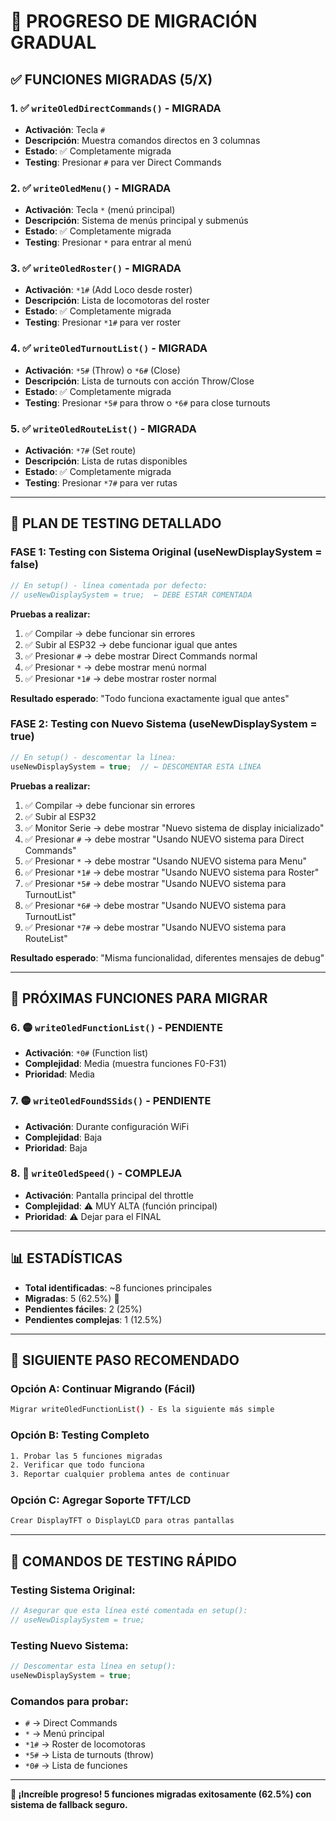 # 🚀 PROGRESO DE MIGRACIÓN GRADUAL

## ✅ FUNCIONES MIGRADAS (5/X)

### 1. ✅ `writeOledDirectCommands()` - MIGRADA
- **Activación**: Tecla `#` 
- **Descripción**: Muestra comandos directos en 3 columnas
- **Estado**: ✅ Completamente migrada
- **Testing**: Presionar `#` para ver Direct Commands

### 2. ✅ `writeOledMenu()` - MIGRADA  
- **Activación**: Tecla `*` (menú principal)
- **Descripción**: Sistema de menús principal y submenús
- **Estado**: ✅ Completamente migrada
- **Testing**: Presionar `*` para entrar al menú

### 3. ✅ `writeOledRoster()` - MIGRADA
- **Activación**: `*1#` (Add Loco desde roster)
- **Descripción**: Lista de locomotoras del roster
- **Estado**: ✅ Completamente migrada  
- **Testing**: Presionar `*1#` para ver roster

### 4. ✅ `writeOledTurnoutList()` - MIGRADA
- **Activación**: `*5#` (Throw) o `*6#` (Close)
- **Descripción**: Lista de turnouts con acción Throw/Close
- **Estado**: ✅ Completamente migrada
- **Testing**: Presionar `*5#` para throw o `*6#` para close turnouts

### 5. ✅ `writeOledRouteList()` - MIGRADA
- **Activación**: `*7#` (Set route)
- **Descripción**: Lista de rutas disponibles
- **Estado**: ✅ Completamente migrada
- **Testing**: Presionar `*7#` para ver rutas

---

## 🧪 PLAN DE TESTING DETALLADO

### FASE 1: Testing con Sistema Original (useNewDisplaySystem = false)
```cpp
// En setup() - línea comentada por defecto:
// useNewDisplaySystem = true;  ← DEBE ESTAR COMENTADA
```

**Pruebas a realizar:**
1. ✅ Compilar → debe funcionar sin errores
2. ✅ Subir al ESP32 → debe funcionar igual que antes
3. ✅ Presionar `#` → debe mostrar Direct Commands normal
4. ✅ Presionar `*` → debe mostrar menú normal
5. ✅ Presionar `*1#` → debe mostrar roster normal

**Resultado esperado**: "Todo funciona exactamente igual que antes"

### FASE 2: Testing con Nuevo Sistema (useNewDisplaySystem = true)
```cpp
// En setup() - descomentar la línea:
useNewDisplaySystem = true;  // ← DESCOMENTAR ESTA LÍNEA
```

**Pruebas a realizar:**
1. ✅ Compilar → debe funcionar sin errores
2. ✅ Subir al ESP32
3. ✅ Monitor Serie → debe mostrar "Nuevo sistema de display inicializado"
4. ✅ Presionar `#` → debe mostrar "Usando NUEVO sistema para Direct Commands"
5. ✅ Presionar `*` → debe mostrar "Usando NUEVO sistema para Menu" 
6. ✅ Presionar `*1#` → debe mostrar "Usando NUEVO sistema para Roster"
7. ✅ Presionar `*5#` → debe mostrar "Usando NUEVO sistema para TurnoutList"
8. ✅ Presionar `*6#` → debe mostrar "Usando NUEVO sistema para TurnoutList"  
9. ✅ Presionar `*7#` → debe mostrar "Usando NUEVO sistema para RouteList"

**Resultado esperado**: "Misma funcionalidad, diferentes mensajes de debug"

---

## 🔄 PRÓXIMAS FUNCIONES PARA MIGRAR

### 6. 🟡 `writeOledFunctionList()` - PENDIENTE
- **Activación**: `*0#` (Function list)
- **Complejidad**: Media (muestra funciones F0-F31)
- **Prioridad**: Media

### 7. 🟡 `writeOledFoundSSids()` - PENDIENTE
- **Activación**: Durante configuración WiFi
- **Complejidad**: Baja 
- **Prioridad**: Baja

### 8. 🔴 `writeOledSpeed()` - COMPLEJA
- **Activación**: Pantalla principal del throttle
- **Complejidad**: ⚠️ MUY ALTA (función principal)
- **Prioridad**: ⚠️ Dejar para el FINAL

---

## 📊 ESTADÍSTICAS

- **Total identificadas**: ~8 funciones principales
- **Migradas**: 5 (62.5%) 🎉
- **Pendientes fáciles**: 2 (25%)
- **Pendientes complejas**: 1 (12.5%)

---

## 🎯 SIGUIENTE PASO RECOMENDADO

### Opción A: Continuar Migrando (Fácil)
```bash
Migrar writeOledFunctionList() - Es la siguiente más simple
```

### Opción B: Testing Completo
```bash
1. Probar las 5 funciones migradas
2. Verificar que todo funciona
3. Reportar cualquier problema antes de continuar
```

### Opción C: Agregar Soporte TFT/LCD
```bash
Crear DisplayTFT o DisplayLCD para otras pantallas
```

---

## 🚦 COMANDOS DE TESTING RÁPIDO

### Testing Sistema Original:
```cpp
// Asegurar que esta línea esté comentada en setup():
// useNewDisplaySystem = true;
```

### Testing Nuevo Sistema:
```cpp  
// Descomentar esta línea en setup():
useNewDisplaySystem = true;
```

### Comandos para probar:
- `#` → Direct Commands
- `*` → Menú principal  
- `*1#` → Roster de locomotoras
- `*5#` → Lista de turnouts (throw)
- `*0#` → Lista de funciones

---

**🎉 ¡Increíble progreso! 5 funciones migradas exitosamente (62.5%) con sistema de fallback seguro.**
